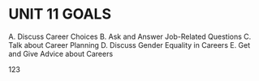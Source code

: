 # UNIT 11 GOALS

A. Discuss Career Choices
B. Ask and Answer Job-Related Questions
C. Talk about Career Planning
D. Discuss Gender Equality in Careers
E. Get and Give Advice about Careers

123